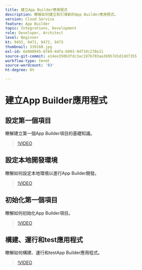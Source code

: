 ```yaml
---
title: 建立App Builder應用程式
description: 瞭解如何建立和引導新的App Builder應用程式。
version: Cloud Service
feature: App Builder
topic: Integrations, Development
role: Developer, Architect
level: Beginner
kt: 9455, 9471, 9472, 9473
thumbnail: 339168.jpg
exl-id: 6e080945-8789-4dfa-b093-9df10c278e11
source-git-commit: a14ee350b3fdc3ac197b703aa36957d1d1dd7355
workflow-type: tm+mt
source-wordcount: '83'
ht-degree: 0%

---
```


# 建立App Builder應用程式

## 設定第一個項目

瞭解建立第一個App Builder項目的基礎知識。

>[!VIDEO](https://video.tv.adobe.com/v/339168/?quality=12&learn=on)

## 設定本地開發環境

瞭解如何設定本地環境以進行App Builder開發。

>[!VIDEO](https://video.tv.adobe.com/v/339169/?quality=12&learn=on)

## 初始化第一個項目

瞭解如何初始化App Builder項目。

>[!VIDEO](https://video.tv.adobe.com/v/339170/?quality=12&learn=on)

## 構建、運行和test應用程式

瞭解如何構建、運行和testApp Builder應用程式。

>[!VIDEO](https://video.tv.adobe.com/v/339171/?quality=12&learn=on)
